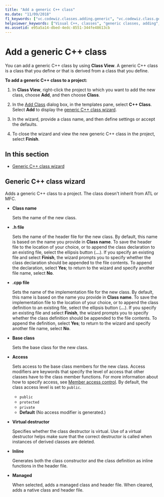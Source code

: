 ```yaml
---
title: "Add a generic C++ class"
ms.date: "11/09/2018"
f1_keywords: ["vc.codewiz.classes.adding.generic", "vc.codewiz.class.generic"]
helpviewer_keywords: ["Visual C++, classes", "generic classes, adding", "generic classes", "generic C++ class wizard [C++]"]
ms.assetid: e95a5a14-dbed-4edc-8551-344fe48613cb
---
```

# Add a generic C++ class

You can add a generic C++ class by using **Class View**. A generic C++ class is a class that you define or that is derived from a class that you define.

**To add a generic C++ class to a project:**

1. In **Class View**, right-click the project to which you want to add the new class, choose **Add**, and then choose **Class**.

1. In the [Add Class](../ide/add-class-dialog-box.md) dialog box, in the templates pane, select **C++ Class**. Select **Add** to display the [generic C++ class wizard](#generic-c-class-wizard).

1. In the wizard, provide a class name, and then define settings or accept the defaults.

1. To close the wizard and view the new generic C++ class in the project, select **Finish**.

## In this section

- [Generic C++ class wizard](#generic-c-class-wizard)

## Generic C++ class wizard

Adds a generic C++ class to a project. The class doesn't inherit from ATL or MFC.

- **Class name**

  Sets the name of the new class.

- **.h file**

  Sets the name of the header file for the new class. By default, this name is based on the name you provide in **Class name**. To save the header file to the location of your choice, or to append the class declaration to an existing file, select the ellipsis button (**...**). If you specify an existing file and select **Finish**, the wizard prompts you to specify whether the class declaration should be appended to the file contents. To append the declaration, select **Yes**; to return to the wizard and specify another file name, select **No**.

- **.cpp file**

  Sets the name of the implementation file for the new class. By default, this name is based on the name you provide in **Class name**. To save the implementation file to the location of your choice, or to append the class definition to an existing file, select the ellipsis button (**...**). If you specify an existing file and select **Finish**, the wizard prompts you to specify whether the class definition should be appended to the file contents. To append the definition, select **Yes**; to return to the wizard and specify another file name, select **No**.

- **Base class**

  Sets the base class for the new class.

- **Access**

  Sets access to the base class members for the new class. Access modifiers are keywords that specify the level of access that other classes have to the class member functions. For more information about how to specify access, see [Member access control](../cpp/member-access-control-cpp.md). By default, the class access level is set to `public`.

  - `public`
  - `protected`
  - `private`
  - **Default** (No access modifier is generated.)

- **Virtual destructor**

  Specifies whether the class destructor is virtual. Use of a virtual destructor helps make sure that the correct destructor is called when instances of derived classes are deleted.

- **Inline**

  Generates both the class constructor and the class definition as inline functions in the header file.

- **Managed**

  When selected, adds a managed class and header file. When cleared, adds a native class and header file.
